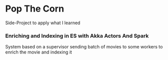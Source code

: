 # Pop The Corn

Side-Project to apply what I learned

### Enriching and Indexing in ES with Akka Actors And Spark

System based on a supervisor sending batch of movies to some workers to enrich the movie and indexing it


